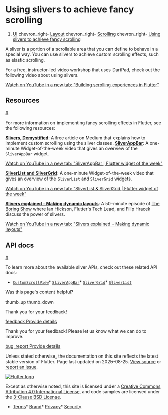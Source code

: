 Using slivers to achieve fancy scrolling
========================================

1. [UI](/ui) chevron\_right- [Layout](/ui/layout) chevron\_right- [Scrolling](/ui/layout/scrolling) chevron\_right- [Using slivers to achieve fancy scrolling](/ui/layout/scrolling/slivers)

A sliver is a portion of a scrollable area that you can define to behave in a special way. You can use slivers to achieve custom scrolling effects, such as elastic scrolling.

For a free, instructor-led video workshop that uses DartPad, check out the following video about using slivers.

[Watch on YouTube in a new tab: "Building scrolling experiences in Flutter"](https://www.youtube.com/watch/YY-_yrZdjGc)

Resources
---------

[#](#resources)

For more information on implementing fancy scrolling effects in Flutter, see the following resources:

**[Slivers, Demystified](https://blog.flutter.dev/slivers-demystified-6ff68ab0296f)**: A free article on Medium that explains how to implement custom scrolling using the sliver classes. **[SliverAppBar](https://www.youtube.com/watch?v=R9C5KMJKluE)**: A one-minute Widget-of-the-week video that gives an overview of the `SliverAppBar` widget.

[Watch on YouTube in a new tab: "SliverAppBar | Flutter widget of the week"](https://www.youtube.com/watch/R9C5KMJKluE)

**[SliverList and SliverGrid](https://www.youtube.com/watch?v=ORiTTaVY6mM)**: A one-minute Widget-of-the-week video that gives an overview of the `SliverList` and `SliverGrid` widgets.

[Watch on YouTube in a new tab: "SliverList & SliverGrid | Flutter widget of the week"](https://www.youtube.com/watch/ORiTTaVY6mM)

**[Slivers explained - Making dynamic layouts](https://www.youtube.com/watch?v=Mz3kHQxBjGg)**: A 50-minute episode of [The Boring Show](https://www.youtube.com/playlist?list=PLOU2XLYxmsIK0r_D-zWcmJ1plIcDNnRkK) where Ian Hickson, Flutter's Tech Lead, and Filip Hracek discuss the power of slivers.

[Watch on YouTube in a new tab: "Slivers explained - Making dynamic layouts"](https://www.youtube.com/watch/Mz3kHQxBjGg)

API docs
--------

[#](#api-docs)

To learn more about the available sliver APIs, check out these related API docs:

* [`CustomScrollView`](https://api.flutter.dev/flutter/widgets/CustomScrollView-class.html)* [`SliverAppBar`](https://api.flutter.dev/flutter/material/SliverAppBar-class.html)* [`SliverGrid`](https://api.flutter.dev/flutter/widgets/SliverGrid-class.html)* [`SliverList`](https://api.flutter.dev/flutter/widgets/SliverList-class.html)

Was this page's content helpful?

thumb\_up thumb\_down

Thank you for your feedback!

 [feedback Provide details](https://github.com/flutter/website/issues/new?template=1_page_issue.yml&&page-url=https://docs.flutter.dev/ui/layout/scrolling/slivers/&page-source=https://github.com/flutter/website/tree/main/src/content/ui/layout/scrolling/slivers.md)

Thank you for your feedback! Please let us know what we can do to improve.

 [bug\_report Provide details](https://github.com/flutter/website/issues/new?template=1_page_issue.yml&&page-url=https://docs.flutter.dev/ui/layout/scrolling/slivers/&page-source=https://github.com/flutter/website/tree/main/src/content/ui/layout/scrolling/slivers.md)

Unless stated otherwise, the documentation on this site reflects the latest stable version of Flutter. Page last updated on 2025-08-25. [View source](https://github.com/flutter/website/tree/main/src/content/ui/layout/scrolling/slivers.md) or [report an issue](https://github.com/flutter/website/issues/new?template=1_page_issue.yml&&page-url=https://docs.flutter.dev/ui/layout/scrolling/slivers/&page-source=https://github.com/flutter/website/tree/main/src/content/ui/layout/scrolling/slivers.md "Report an issue with this page").

[![Flutter logo](/assets/images/branding/flutter/logo+text/horizontal/white.svg)](https://flutter.dev)

Except as otherwise noted, this site is licensed under a [Creative Commons Attribution 4.0 International License](https://creativecommons.org/licenses/by/4.0/), and code samples are licensed under the [3-Clause BSD License](https://opensource.org/licenses/BSD-3-Clause).

* [Terms](/tos "Terms of use")* [Brand](/brand "Brand usage guidelines")* [Privacy](https://policies.google.com/privacy "Privacy policy")* [Security](/security "Security philosophy and practices")

   